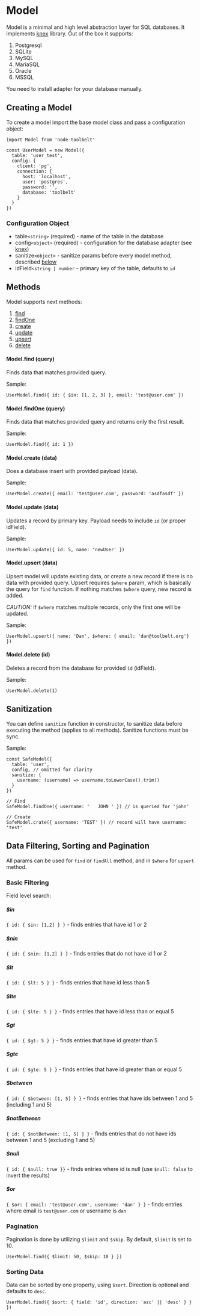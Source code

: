 # Model

Model is a minimal and high level abstraction layer for SQL databases. It 
implements [knex](https://knexjs.org) library. Out of the box it supports:

1. Postgresql 
2. SQLite 
2. MySQL
3. MariaSQL
4. Oracle
5. MSSQL

You need to install adapter for your database manually.

## Creating a Model

To create a model import the base model class and pass a configuration object:

```
import Model from 'node-toolbelt'

const UserModel = new Model({
  table: 'user_test',
  config: {
    client: 'pg',
    connection: {
      host: 'localhost',
      user: 'postgres',
      password: '',
      database: 'toolbelt'
    }
  }
})

```

### Configuration Object

* table`<string>` (required) - name of the table in the database
* config`<object>` (required) - configuration for the database adapter (see [knex](https://knexjs.org/#Installation-client))
* sanitize`<object>` - sanitize params before every model method, described [below](#sanitization)
* idField`<string | number` - primary key of the table, defaults to `id`

## Methods

Model supports next methods:

1. [find](#model-find-query)
2. [findOne](#model-findone-query)
3. [create](#model-create-query)
4. [update](#model-update-query)
5. [upsert](#model-upsert-query)
6. [delete](#model-delete-query)

#### Model.find (query)

Finds data that matches provided query.

Sample: 

```
UserModel.find({ id: { $in: [1, 2, 3] }, email: 'test@user.com' })
```

#### Model.findOne (query)

Finds data that matches provided query and returns only the first result.

Sample: 

```
UserModel.find({ id: 1 })
```

#### Model.create (data)

Does a database insert with provided payload (data).

Sample: 

```
UserModel.create({ email: 'test@user.com', password: 'asdfasdf' })
```

#### Model.update (data)

Updates a record by primary key. Payload needs to include `id` (or proper idField).


Sample: 

```
UserModel.update({ id: 5, name: 'newUser' })
```

#### Model.upsert (data)

Upsert model will update existing data, or create a new record if there is no data with provided query.
Upsert requires `$where` param, which is basically the query for `find` function.
If nothing matches `$where` query, new record is added.

_CAUTION:_ If `$where` matches multiple records, only the first one will be updated.

Sample:

```
UserModel.upsert({ name: 'Dan', $where: { email: 'dan@toolbelt.org'} })
```

#### Model.delete (id)

Deletes a record from the database for provided `id` (idField).

Sample:


```
UserModel.delete(1)
```

## Sanitization 

You can define `sanitize` function in constructor, to sanitize data before
executing the method (applies to all methods). Sanitize functions must be sync.

Sample:

```
const SafeModel({
  table: 'user',
  config, // omitted for clarity
  sanitize: {
    username: (username) => username.toLowerCase().trim()
  }
})

// Find
SafeModel.findOne({ username: '   JOHN ' }) // is queried for 'john'

// Create
SafeModel.crate({ username: 'TEST' }) // record will have username: 'test'

```


## Data Filtering, Sorting and Pagination

All params can be used for `find` or `findAll` method, and in `$where` 
for `upsert` method.


### Basic Filtering

Field level search:

##### $in

`{ id: { $in: [1,2] } }` - finds entries that have id 1 or 2

##### $nin

`{ id: { $nin: [1,2] } }` - finds entries that do not have id 1 or 2 

##### $lt

`{ id: { $lt: 5 } }` - finds entries that have id less than 5

##### $lte

`{ id: { $lte: 5 } }` - finds entries that have id less than or equal 5

##### $gt

`{ id: { $gt: 5 } }` - finds entries that have id greater than 5

##### $gte

`{ id: { $gte: 5 } }` - finds entries that have id greater than or equal 5

##### $between

`{ id: { $between: [1, 5] } }` - finds entries that have ids between 1 and 5 (including 1 and 5)

##### $notBetween

`{ id: { $notBetween: [1, 5] } }` - finds entries that do not have ids between 1 and 5 (excluding 1 and 5)

##### $null

`{ id: { $null: true }}` - finds entries where id is null (use `$null: false` to invert the results)

##### $or

`{ $or: { email: 'test@user.com', username: 'dan' } }` - finds entries where email is `test@user.com` or username is `dan`



### Pagination

Pagination is done by utilizing `$limit` and `$skip`. By default, `$limit` is 
set to 10.

```
UserModel.find({ $limit: 50, $skip: 10 } })
```

### Sorting Data

Data can be sorted by one property, using `$sort`. Direction is optional and
defaults to `desc`.


```
UserModel.find({ $sort: { field: 'id', direction: 'asc' || 'desc' } } })
```



